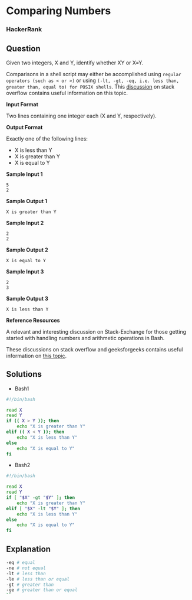 # Comparing Numbers

### HackerRank

## Question

Given two integers, X and Y, identify whether X<Y or X>Y or X=Y.

Comparisons in a shell script may either be accomplished using `regular operators (such as < or >)` or using `(-lt, -gt, -eq, i.e. less than, greater than, equal to) for POSIX shells`. This <a href="https://stackoverflow.com/questions/18668556/comparing-numbers-in-bash">discussion</a> on stack overflow contains useful information on this topic.

**Input Format**

Two lines containing one integer each (X and Y, respectively).

**Output Format**

Exactly one of the following lines: 

- X is less than Y 
- X is greater than Y 
- X is equal to Y

**Sample Input 1**
```
5  
2  
```

**Sample Output 1**
```
X is greater than Y  
```

**Sample Input 2**
```
2
2  
```

**Sample Output 2**
```
X is equal to Y  
```

**Sample Input 3**
```
2
3  
```

**Sample Output 3**
```
X is less than Y  
```

**Reference Resources**

A relevant and interesting discussion on Stack-Exchange for those getting started with handling numbers and arithmetic operations in Bash.

These discussions on stack overflow and geeksforgeeks contains useful information on <a href="http://www.thegeekstuff.com/2010/06/bash-conditional-expression/">this topic</a>.

## Solutions

* Bash1
```bash
#!/bin/bash

read X 
read Y
if (( X > Y )); then
    echo "X is greater than Y"
elif (( X < Y )); then
    echo "X is less than Y"
else
    echo "X is equal to Y"
fi
```

* Bash2
```bash
#!/bin/bash

read X 
read Y
if [ "$X" -gt "$Y" ]; then
    echo "X is greater than Y"
elif [ "$X" -lt "$Y" ]; then
    echo "X is less than Y"
else
    echo "X is equal to Y"
fi
```

## Explanation
```bash
-eq # equal
-ne # not equal
-lt # less than
-le # less than or equal
-gt # greater than
-ge # greater than or equal
``